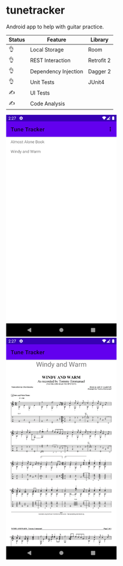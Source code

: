 # tunetracker

Android app to help with guitar practice.

Status|Feature|Library
-|-|-
:ok_hand:|Local Storage|Room
:ok_hand:|REST Interaction| Retrofit 2
:ok_hand:|Dependency Injection|Dagger 2
:ok_hand:|Unit Tests| JUnit4
:writing_hand:|UI Tests|
:writing_hand:|Code Analysis|

<div float="left">
    <img src="assets/Screenshot_1588073261.png" width="300" />
    <img src="assets/Screenshot_1588073264.png" width="300" />
</div>
